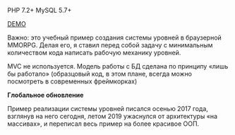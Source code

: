 PHP 7.2+
MySQL 5.7+

<a href="http://walkweb.ru/level/" title="" taret="_blank">DEMO</a>

Важно: это учебный пример создания системы уровней в браузерной MMORPG. Делая его, я 
ставил перед собой задачу с минимальным количеством кода написать рабочую механику уровней.

MVC не используется. 
Модель работы с БД сделана по принципу «лишь бы работало» (образцовый код, в этом 
плане, всегда можно посмотреть в современных фреймкорках)

<b>Глобальное обновление</b>

Пример реализации системы уровней писался осенью 2017 года, взглянув на него сегодня, летом 2019  ужаснулся от 
архитектуры «на массивах», и переписал весь пример на более красивое ООП.
